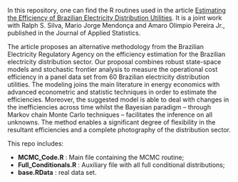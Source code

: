 In this repository, one can find the R routines used in the article [Estimating the Efficiency of Brazilian Electricity Distribution Utilities](https://doi.org/10.1080/02664763.2021.1890000). It is a joint work with Ralph S. Silva, Mario Jorge Mendonça and Amaro Olimpio Pereira Jr., published in the Journal of Applied Statistics.

The article proposes an alternative methodology from the Brazilian Electricity Regulatory Agency on the efficiency estimation for the Brazilian electricity distribution sector. Our proposal combines robust state-space models and stochastic frontier analysis to measure the operational cost efficiency in a panel data set from 60 Brazilian electricity distribution utilities. The modeling joins the main literature in energy economics with advanced econometric and statistic techniques in order to estimate the efficiencies. Moreover, the suggested model is able to deal with changes in the inefficiencies across time whilst the Bayesian paradigm – through Markov chain Monte Carlo techniques – facilitates the inference on all unknowns. The method enables a significant degree of flexibility in the resultant efficiencies and a complete photography of the distribution sector.

This repo includes:

- **MCMC_Code.R** : Main file containing the MCMC routine; 
- **Full_Conditionals.R** : Auxiliary file with all full conditional distributions;
- **base.RData** : real data set.
